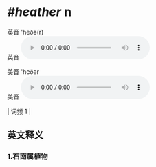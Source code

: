 # ***\#heather*** n
英音 'heðə(r)  
英音
<audio src="./media/heather1.aac" controls="controls"></audio>

美音 'heðər  
美音
<audio src="./media/heather2.aac" controls="controls"></audio>



| 词频 1 |  

英文释义
---
### 1.**石南属植物**  


